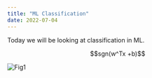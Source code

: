 ```yaml
---
title: "ML Classification"
date: 2022-07-04
---
```


Today we will be looking at classification in ML.
<p align="center">
$$sgn(w^Tx +b)$$
</p>

![Fig1](/github-pages-with-jekyll/docs/assets/fig01.png)
